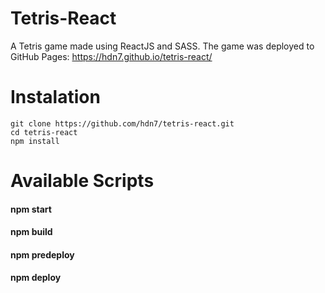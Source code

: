 # Tetris-React
A Tetris game made using ReactJS and SASS. The game was deployed to GitHub Pages: https://hdn7.github.io/tetris-react/

# Instalation
```
git clone https://github.com/hdn7/tetris-react.git
cd tetris-react
npm install
```

# Available Scripts
#### npm start
#### npm build
#### npm predeploy
#### npm deploy
